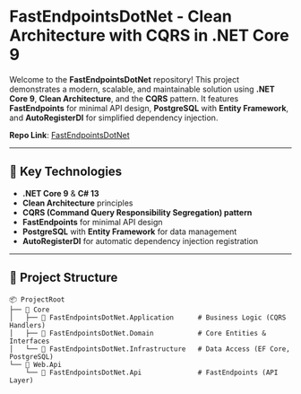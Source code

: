 # FastEndpointsDotNet - Clean Architecture with CQRS in .NET Core 9

Welcome to the **FastEndpointsDotNet** repository! This project demonstrates a modern, scalable, and maintainable solution using **.NET Core 9**, **Clean Architecture**, and the **CQRS** pattern. It features **FastEndpoints** for minimal API design, **PostgreSQL** with **Entity Framework**, and **AutoRegisterDI** for simplified dependency injection.

**Repo Link**: [FastEndpointsDotNet](https://github.com/iamhasibulhasan/FastEndpointsDotNet.git)

---

## 🚀 **Key Technologies**
- **.NET Core 9** & **C# 13**
- **Clean Architecture** principles
- **CQRS (Command Query Responsibility Segregation) pattern**
- **FastEndpoints** for minimal API design
- **PostgreSQL** with **Entity Framework** for data management
- **AutoRegisterDI** for automatic dependency injection registration

---

## 📂 **Project Structure**

```plaintext
📦 ProjectRoot
├── 📁 Core
│   ├── 📁 FastEndpointsDotNet.Application      # Business Logic (CQRS Handlers)
│   ├── 📁 FastEndpointsDotNet.Domain           # Core Entities & Interfaces
│   └── 📁 FastEndpointsDotNet.Infrastructure   # Data Access (EF Core, PostgreSQL)
└── 📁 Web.Api
    └── 📁 FastEndpointsDotNet.Api              # FastEndpoints (API Layer)

